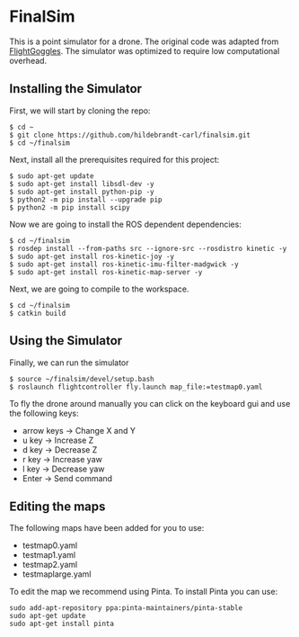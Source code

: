 # FinalSim

This is a point simulator for a drone. The original code was adapted from [FlightGoggles](https://flightgoggles.mit.edu). The simulator was optimized to require low computational overhead.

## Installing the Simulator

First, we will start by cloning the repo:
```
$ cd ~
$ git clone https://github.com/hildebrandt-carl/finalsim.git
$ cd ~/finalsim
```

Next, install all the prerequisites required for this project:
```
$ sudo apt-get update
$ sudo apt-get install libsdl-dev -y
$ sudo apt-get install python-pip -y
$ python2 -m pip install --upgrade pip
$ python2 -m pip install scipy
```

Now we are going to install the ROS dependent dependencies:
```
$ cd ~/finalsim
$ rosdep install --from-paths src --ignore-src --rosdistro kinetic -y
$ sudo apt-get install ros-kinetic-joy -y
$ sudo apt-get install ros-kinetic-imu-filter-madgwick -y
$ sudo apt-get install ros-kinetic-map-server -y
```

Next, we are going to compile to the workspace.
```
$ cd ~/finalsim
$ catkin build
```

## Using the Simulator

Finally, we can run the simulator
```
$ source ~/finalsim/devel/setup.bash
$ roslaunch flightcontroller fly.launch map_file:=testmap0.yaml
```

To fly the drone around manually you can click on the keyboard gui and use the following keys:
* arrow keys -> Change X and Y
* u key -> Increase Z
* d key -> Decrease Z
* r key -> Increase yaw
* l key -> Decrease yaw
* Enter -> Send command

## Editing the maps

The following maps have been added for you to use:
* testmap0.yaml
* testmap1.yaml
* testmap2.yaml
* testmaplarge.yaml

To edit the map we recommend using Pinta. To install Pinta you can use:
```
sudo add-apt-repository ppa:pinta-maintainers/pinta-stable
sudo apt-get update
sudo apt-get install pinta
```